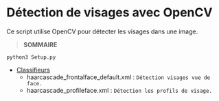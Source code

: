 # Détection de visages avec OpenCV
Ce script utilise OpenCV pour détecter les visages dans une image.

> **SOMMAIRE**
``` shell
python3 Setup.py
```
+ <ins>Classifieurs</ins>
    + haarcascade_frontalface_default.xml : `Détection visages vue de face.`
    + haarcascade_profileface.xml : `Détection les profils de visage.`

